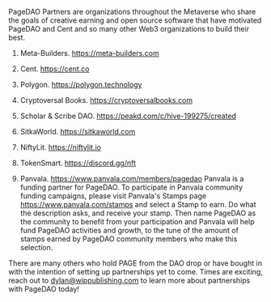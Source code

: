 PageDAO Partners are organizations throughout the Metaverse who share the goals of creative earning and open source software that have motivated PageDAO and Cent and so many other Web3 organizations to build their best.


1. Meta-Builders. https://meta-builders.com

2. Cent. https://cent.co

3. Polygon. https://polygon.technology

4. Cryptoversal Books. https://cryptoversalbooks.com

5. Scholar & Scribe DAO. https://peakd.com/c/hive-199275/created

6. SitkaWorld. https://sitkaworld.com

7. NiftyLit. https://niftylit.io

8. TokenSmart. https://discord.gg/nft

9. Panvala. https://www.panvala.com/members/pagedao
    Panvala is a funding partner for PageDAO. To participate in Panvala community funding campaigns, please visit Panvala's Stamps page https://www.panvala.com/stamps and select a Stamp to earn. Do what the description asks, and receive your stamp. Then name PageDAO as the community to benefit from your participation and Panvala will help fund PageDAO activities and growth, to the tune of the amount of stamps earned by PageDAO community members who make this selection. 


There are many others who hold PAGE from the DAO drop or have bought in with the intention of setting up partnerships yet to come. Times are exciting, reach out to dylan@wippublishing.com to learn more about partnerships with PageDAO today!
